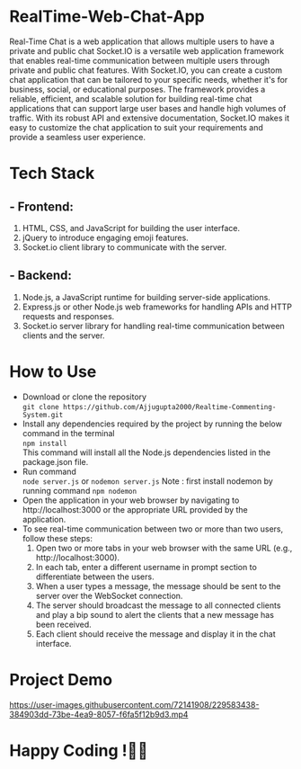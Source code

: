 # RealTime-Web-Chat-App
Real-Time Chat is a web application that allows multiple users to have a private and public chat
Socket.IO is a versatile web application framework that enables real-time communication between multiple users through private and public chat features. With Socket.IO, you can create a custom chat application that can be tailored to your specific needs, whether it's for business, social, or educational purposes. The framework provides a reliable, efficient, and scalable solution for building real-time chat applications that can support large user bases and handle high volumes of traffic. With its robust API and extensive documentation, Socket.IO makes it easy to customize the chat application to suit your requirements and provide a seamless user experience.
# Tech Stack
## - Frontend:

1. HTML, CSS, and JavaScript for building the user interface.
2. jQuery to introduce engaging emoji features.
3. Socket.io client library to communicate with the server.
## - Backend:

1. Node.js, a JavaScript runtime for building server-side applications.
2. Express.js or other Node.js web frameworks for handling APIs and HTTP requests and responses.
3. Socket.io server library for handling real-time communication between clients and the server.

# How to Use
- Download or clone the repository    
   `git clone https://github.com/Ajjugupta2000/Realtime-Commenting-System.git`
- Install any dependencies required by the project by running the below command in the terminal   
   `npm install`   
   This command will install all the Node.js dependencies listed in the package.json file.
- Run command   
   `node server.js` or `nodemon server.js`
Note : first install nodemon by running command `npm nodemon`
- Open the application in your web browser by navigating to http://localhost:3000 or the appropriate URL provided by the application.
- To see real-time communication between two or more than two users, follow these steps:
   1. Open two or more tabs in your web browser with the same URL (e.g., http://localhost:3000).
   2. In each tab, enter a different username in prompt section to differentiate between the users.
   3. When a user types a message, the message should be sent to the server over the WebSocket connection.
   4. The server should broadcast the message to all connected clients and play a bip sound to alert the clients that a new message has been received.
   5. Each client should receive the message and display it in the chat interface.

# Project Demo
https://user-images.githubusercontent.com/72141908/229583438-384903dd-73be-4ea9-8057-f6fa5f12b9d3.mp4

# Happy Coding !🙂🙂     
 

